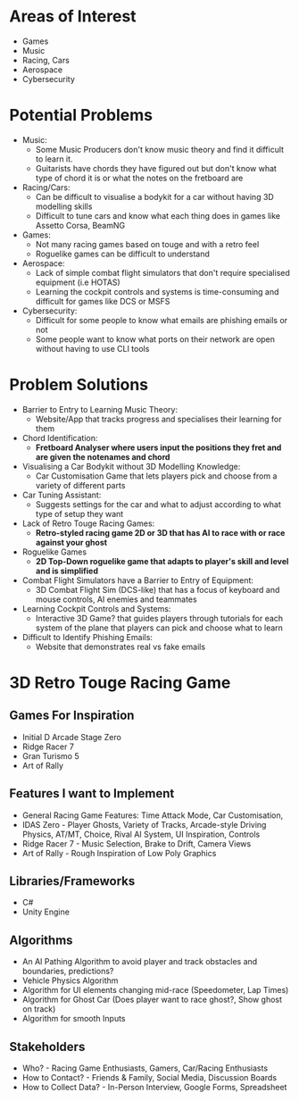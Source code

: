 # Areas of Interest
- Games
- Music
- Racing, Cars
- Aerospace
- Cybersecurity

# Potential Problems
- Music: 
	- Some Music Producers don't know music theory and find it difficult to learn it. 
	- Guitarists have chords they have figured out but don't know what type of chord it is or what the notes on the fretboard are
- Racing/Cars:
	- Can be difficult to visualise a bodykit for a car without having 3D modelling skills
	- Difficult to tune cars and know what each thing does in games like Assetto Corsa, BeamNG
- Games:
	- Not many racing games based on touge and with a retro feel 
	- Roguelike games can be difficult to understand
- Aerospace:
	- Lack of simple combat flight simulators that don't require specialised equipment (i.e HOTAS)
	- Learning the cockpit controls and systems is time-consuming and difficult for games like DCS or MSFS
- Cybersecurity:
	- Difficult for some people to know what emails are phishing emails or not
	- Some people want to know what ports on their network are open without having to use CLI tools

# Problem Solutions
- Barrier to Entry to Learning Music Theory:
	- Website/App that tracks progress and specialises their learning for them
- Chord Identification:
	- **Fretboard Analyser where users input the positions they fret and are given the notenames and chord**
- Visualising a Car Bodykit without 3D Modelling Knowledge:
	- Car Customisation Game that lets players pick and choose from a variety of different parts
- Car Tuning Assistant:
	- Suggests settings for the car and what to adjust according to what type of setup they want
- Lack of Retro Touge Racing Games:
	- **Retro-styled racing game 2D or 3D that has AI to race with or race against your ghost**
- Roguelike Games
	- **2D Top-Down roguelike game that adapts to player's skill and level and is simplified**
- Combat Flight Simulators have a Barrier to Entry of Equipment:
	- 3D Combat Flight Sim (DCS-like) that has a focus of keyboard and mouse controls, AI enemies and teammates
- Learning Cockpit Controls and Systems:
	- Interactive 3D Game? that guides players through tutorials for each system of the plane that players can pick and choose what to learn
- Difficult to Identify Phishing Emails:
	- Website that demonstrates real vs fake emails 

# 3D Retro Touge Racing Game
## Games For Inspiration
- Initial D Arcade Stage Zero
- Ridge Racer 7
- Gran Turismo 5
- Art of Rally
## Features I want to Implement
- General Racing Game Features: Time Attack Mode, Car Customisation, 
- IDAS Zero - Player Ghosts, Variety of Tracks, Arcade-style Driving Physics, AT/MT, Choice, Rival AI System, UI Inspiration, Controls
- Ridge Racer 7 - Music Selection, Brake to Drift, Camera Views
- Art of Rally - Rough Inspiration of Low Poly Graphics
## Libraries/Frameworks
- C#
- Unity Engine
## Algorithms
- An AI Pathing Algorithm to avoid player and track obstacles and boundaries, predictions?
- Vehicle Physics Algorithm
- Algorithm for UI elements changing mid-race (Speedometer, Lap Times)
- Algorithm for Ghost Car (Does player want to race ghost?, Show ghost on track)
- Algorithm for smooth Inputs
## Stakeholders
- Who? - Racing Game Enthusiasts, Gamers, Car/Racing Enthusiasts
- How to Contact? - Friends & Family, Social Media, Discussion Boards
- How to Collect Data? - In-Person Interview, Google Forms, Spreadsheet